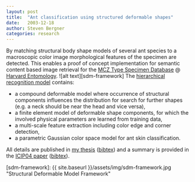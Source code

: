 ```yaml
---
layout: post
title:  "Ant classification using structured deformable shapes"
date:   2003-12-18
author: Steven Bergner
categories: research
---
```

By matching structural body shape models of several ant species to a macroscopic color image morphological features of the specimen are detected. This enables a proof of concept implementation for semantic content based image retrieval for the <a href="http://insects.oeb.harvard.edu/mcz/">MCZ Type Specimen Database</a> @ <a href="http://www.mcz.harvard.edu/Departments/Entomology/">Harvard Entomology</a>.
![alt text][sdm-framework]
The <a href="{{ site.baseurl }}/assets/img/sdm-framework.jpg">hierarchical recognition model</a> contains:
<ul>
<li> a compound deformable model where occurrence of structural components influences the distribution for search for further shapes (e.g. a neck should be near the head and vice versa),</li>
<li> a finite element model of deformable shape components, for which the involved physical parameters are learned from training data,</li>
<li> a multi-scale feature extraction including color edge and corner detection,</li>
<li> a parametric Gaussian color space model for ant skin classification.</li>
</ul>
All details are published in <a href="{{ site.baseurl }}/assets/pub/thesis_bergner03.pdf">my thesis</a> (<a href="{{ site.baseurl }}/mybib.html#dsmthesis">bibtex</a>) and a summary is provided in the <a href="{{ site.baseurl }}/assets/pub/bergner-deformable-models-icip04.pdf">ICIP04 paper</a> (<a href="{{ site.baseurl }}/mybib.html#dsmicip">bibtex</a>).

[sdm-framework]: {{ site.baseurl }}/assets/img/sdm-framework.jpg "Structural Deformable Model Framework"
